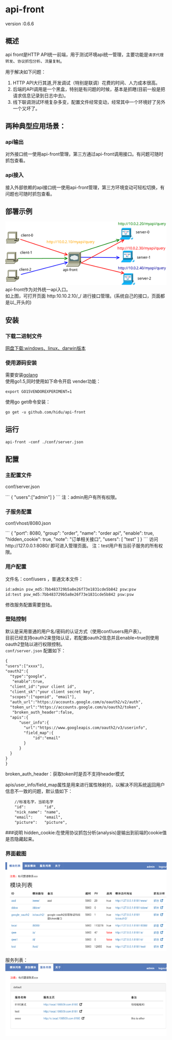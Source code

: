 # api-front

version :0.6.6

## 概述
api front是HTTP API统一前端，用于测试环境api统一管理，主要功能是`请求代理转发`、`协议抓包分析`、`流量复制`。 

用于解决如下问题：

1. HTTP API大行其道,开发调试（特别是联调）花费的时间、人力成本很高。
2. 后端的API调用是一个黑盒，特别是有问题的时候，基本是抓瞎(目前一般是把请求信息记录到日志中去)。
3. 线下联调测试环境复杂多变，配置文件经常变动，经常其中一个环境好了另外一个又坏了。
     
## 两种典型应用场景：

### api输出
对外接口统一使用api-front管理，第三方通过api-front调用接口。有问题可随时抓包查看。  

### api接入  
接入外部依赖的api接口统一使用api-front管理，第三方环境变动可轻松切换，有问题也可随时抓包查看。


## 部署示例
![dispatch](res/img/dispatch.png)  
api-front作为对外统一api入口。  
如上图，可打开页面  http:10.10.2.10/_/ 进行接口管理。(系统自己的接口，页面都是以_开头的)  

## 安装

### 下载二进制文件 
[网盘下载:windows、linux、darwin版本](http://pan.baidu.com/s/1jH1sX8M)


### 使用源码安装
需要安装[golang](https://golang.org/dl/  "下载安装")  
使用go1.5,同时使用如下命令开启 vender功能：
```
export GO15VENDOREXPERIMENT=1
```

使用go get命令安装：  
```
go get -u github.com/hidu/api-front
```

## 运行
```
api-front -conf ./conf/server.json
```


## 配置

### 主配置文件
<p>conf/server.json</p>
```
{
  "users":["admin"]
}
```
注：admin用户有所有权限。

### 子服务配置
<p>conf/vhost/8080.json</p>
```
{
    "port": 8080,
    "group": "order",
    "name": "order api",
    "enable": true,
    "hidden_cookie": true,
    "note": "订单相关接口",
    "users": [
        "test"
    ]
}
```
访问 http://127.0.0.1:8080/ 即可进入管理页面。  
注：test用户有当前子服务的所有权限。


### 用户配置
文件名：conf/users  ，普通文本文件：  
```
id:admin psw_md5:7bb483729b5a8e26f73e1831cde5b842 psw:psw
id:test psw_md5:7bb483729b5a8e26f73e1831cde5b842 psw:psw
```
修改服务配置需要登陆。

### 登陆控制
默认是采用普通的用户名/密码的认证方式（使用conf/users用户表）。  
目前已经支持oauth2来登陆认证，若配置oauth2信息并且enable=true则使用oauth2登陆以进行权限控制。  
`conf/server.json` 配置如下：  
```
{
"users":["xxxx"],
"oauth2":{
  "type":"google",
   "enable":true,
  "client_id":"your client id",
  "client_sk":"your client secret key",
  "scopes":["openid", "email"],
  "auth_url":"https://accounts.google.com/o/oauth2/v2/auth",
  "token_url":"https://accounts.google.com/o/oauth2/token",
   "broken_auth_header":false,
  "apis":{
      "user_info":{
        "url":"https://www.googleapis.com/oauth2/v3/userinfo",
        "field_map":{
            "id":"email"
        }
      }
  }
}
}

```
broken_auth_header：获取token时是否不支持header模式  

apis/user_info/field_map属性是用来进行属性映射的，以解决不同系统返回用户信息不一致的问题，默认值如下：
```
    //标准名字，当前名字
    "id":        "id",
    "nick_name": "name",
    "email":     "email",
    "picture":   "picture",
```

###说明
hidden_cookie:在使用协议抓包分析(analysis)是输出到前端的cookie值是否隐藏起来。  

### 界面截图

![dispatch](doc/index.png)  

服务列表：
![dispatch](doc/vhost_list.png)  
